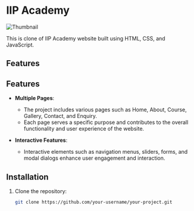 # IIP Academy

![Thumbnail](https://github.com/Virendra9824/HTML-CSS-JS/blob/main/IIP_Academy_Website/IIP_Thumbnail.png)

This is clone of IIP Academy website built using HTML, CSS, and JavaScript.

## Features

## Features

- **Multiple Pages**:
  - The project includes various pages such as Home, About, Course, Gallery, Contact, and Enquiry.
  - Each page serves a specific purpose and contributes to the overall functionality and user experience of the website.

- **Interactive Features**:
  - Interactive elements such as navigation menus, sliders, forms, and modal dialogs enhance user engagement and interaction.
 


## Installation

1. Clone the repository:

   ```bash
   git clone https://github.com/your-username/your-project.git
   ```
